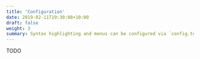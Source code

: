 ```yaml
---
title: 'Configuration'
date: 2019-02-11T19:30:08+10:00
draft: false
weight: 3
summary: Syntax highlighting and menus can be configured via `config.toml`.
---
```


TODO
